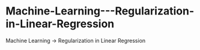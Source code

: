 # Machine-Learning---Regularization-in-Linear-Regression
Machine Learning -> Regularization in Linear Regression
